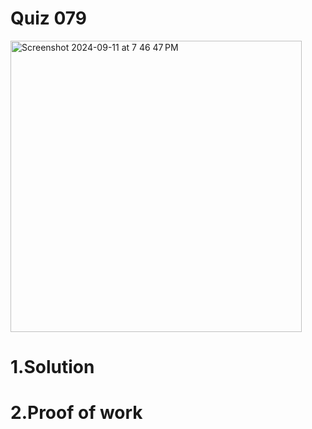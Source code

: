 # Quiz 079


<img width="466" alt="Screenshot 2024-09-11 at 7 46 47 PM" src="https://github.com/user-attachments/assets/99e739c0-997e-4d56-9320-2b9a560d5cca">





# 1.Solution


# 2.Proof of work
